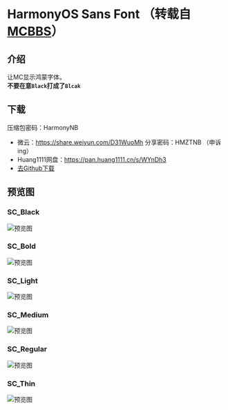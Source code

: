 # HarmonyOS Sans Font （转载自[MCBBS](https://www.mcbbs.net/thread-1260266-1-1.html)）
## 介绍
让MC显示鸿蒙字体。<br>
**不要在意`Black`打成了`Blcak`**
## 下载
压缩包密码：HarmonyNB
* 微云：https://share.weiyun.com/D31WuoMh 分享密码：HMZTNB （申诉ing）
* Huang1111网盘：https://pan.huang1111.cn/s/WYnDh3
* [去Github下载](https://github.com/kdXiaoyi/Minecraft-Resourcepacks/tree/main/HarmonyOS%20Sans%20Font)
## 预览图
### SC_Black
![预览图](https://kdxiaoyi.github.io/Minecraft-Resourcepacks/HarmonyOS%20Sans%20Font/SC_Blcak/sc_black_sample.png)
### SC_Bold
![预览图](https://kdxiaoyi.github.io/Minecraft-Resourcepacks/HarmonyOS%20Sans%20Font/SC_Bold/sc_bold_sample.png)
### SC_Light
![预览图](https://kdxiaoyi.github.io/Minecraft-Resourcepacks/HarmonyOS%20Sans%20Font/SC_Light/sc_light_sample.png)
### SC_Medium
![预览图](https://kdxiaoyi.github.io/Minecraft-Resourcepacks/HarmonyOS%20Sans%20Font/SC_Medium/sc_medium_sample.png)
### SC_Regular
![预览图](https://kdxiaoyi.github.io/Minecraft-Resourcepacks/HarmonyOS%20Sans%20Font/SC_Regular/sc_regular_sample.png)
### SC_Thin
![预览图](https://kdxiaoyi.github.io/Minecraft-Resourcepacks/HarmonyOS%20Sans%20Font/SC_Thin/sc_thin_sample.png)

